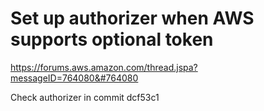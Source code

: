 # Set up authorizer when AWS supports optional token

https://forums.aws.amazon.com/thread.jspa?messageID=764080&#764080

Check authorizer in commit dcf53c1
